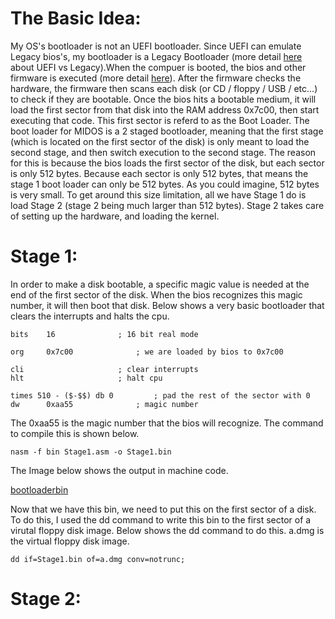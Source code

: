 

# The Basic Idea:

My OS's bootloader is not an UEFI bootloader. Since UEFI can emulate Legacy bios's, my bootloader is a Legacy Bootloader (more detail [here](https://linuxhint.com/difference-between-uefi-and-legacy/#:~:text=UEFI%20runs%20in%2032%2Dbit,systems%20(OS)%20as%20applications.) about UEFI vs Legacy).When the compuer is booted, the bios and other firmware is executed (more detail [here](https://manybutfinite.com/post/how-computers-boot-up/)). After the firmware checks the hardware, the firmware then scans each disk (or CD / floppy / USB / etc...) to check if they are bootable. Once the bios hits a bootable medium, it will load the first sector from that disk into the RAM address 0x7c00, then start executing that code. This first sector is referd to as the Boot Loader. The boot loader for MIDOS is a 2 staged bootloader, meaning that the first stage (which is located on the first sector of the disk) is only meant to load the second stage, and then switch execution to the second stage. The reason for this is because the bios loads the first sector of the disk, but each sector is only 512 bytes. Because each sector is only 512 bytes, that means the stage 1 boot loader can only be 512 bytes. As you could imagine, 512 bytes is very small. To get around this size limitation, all we have Stage 1 do is load Stage 2 (stage 2 being much larger than 512 bytes). Stage 2 takes care of setting up the hardware, and loading the kernel.  

# Stage 1:

In order to make a disk bootable, a specific magic value is needed at the end of the first sector of the disk. When the bios recognizes this magic number, it will then boot that disk. Below shows a very basic bootloader that clears the interrupts and halts the cpu.

```
bits	16 				; 16 bit real mode	

org 	0x7c00 				; we are loaded by bios to 0x7c00	

cli 					; clear interrupts
hlt 					; halt cpu

times 510 - ($-$$) db 0  		; pad the rest of the sector with 0
dw  	0xaa55 				; magic number 
``` 

The 0xaa55 is the magic number that the bios will recognize. The command to compile this is shown below.

```
nasm -f bin Stage1.asm -o Stage1.bin
```

The Image below shows the output in machine code.

[bootloaderbin](../../../Images/bootloader/bootloaderbin.png)

Now that we have this bin, we need to put this on the first sector of a disk. To do this, I used the dd command to write this bin to the first sector of a virutal floppy disk image. Below shows the dd command to do this. a.dmg is the virtual floppy disk image.

```
dd if=Stage1.bin of=a.dmg conv=notrunc;

```

# Stage 2: